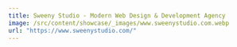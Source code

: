 ```yaml
---
title: Sweeny Studio - Modern Web Design & Development Agency
image: /src/content/showcase/_images/www.sweenystudio.com.webp
url: "https://www.sweenystudio.com/"
---
```

